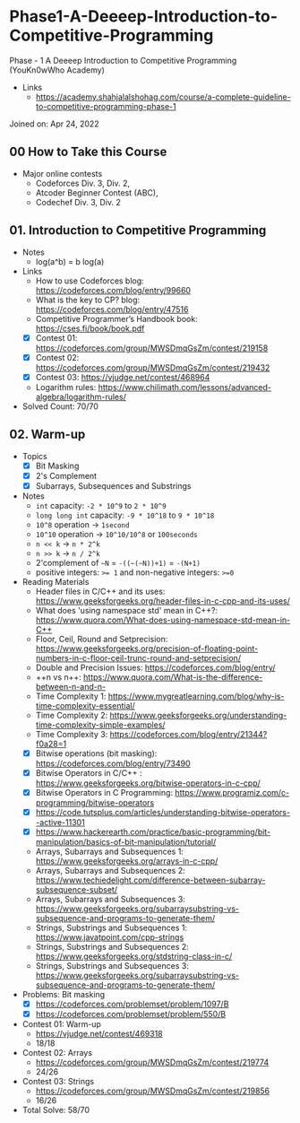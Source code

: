 # Phase1-A-Deeeep-Introduction-to-Competitive-Programming

Phase - 1 A Deeeep Introduction to Competitive Programming (YouKn0wWho Academy)

-   Links
    -   https://academy.shahjalalshohag.com/course/a-complete-guideline-to-competitive-programming-phase-1

Joined on: Apr 24, 2022

## 00 How to Take this Course

-   Major online contests
    -   Codeforces Div. 3, Div. 2,
    -   Atcoder Beginner Contest (ABC),
    -   Codechef Div. 3, Div. 2

## 01. Introduction to Competitive Programming

-   Notes
    -   log(a^b) = b log(a)
-   Links
    -   How to use Codeforces blog: https://codeforces.com/blog/entry/99660
    -   What is the key to CP? blog: https://codeforces.com/blog/entry/47516
    -   Competitive Programmer’s Handbook book: https://cses.fi/book/book.pdf
    -   [x] Contest 01: https://codeforces.com/group/MWSDmqGsZm/contest/219158
    -   [x] Contest 02: https://codeforces.com/group/MWSDmqGsZm/contest/219432
    -   [x] Contest 03: https://vjudge.net/contest/468964
    -   Logarithm rules: https://www.chilimath.com/lessons/advanced-algebra/logarithm-rules/
-   Solved Count: 70/70

## 02. Warm-up

-   Topics
    -   [x] Bit Masking
    -   [x] 2's Complement
    -   [x] Subarrays, Subsequences and Substrings
-   Notes
    -   `int` capacity: `-2 * 10^9` to `2 * 10^9`
    -   `long long int` capacity: `-9 * 10^18` to `9 * 10^18`
    -   `10^8` operation -> `1second`
    -   `10^10` operation -> `10^10/10^8` or `100seconds`
    -   `n << k` -> `n * 2^k`
    -   `n >> k` -> `n / 2^k`
    -   2'complement of `~N` = `-((~(~N))+1)` = `-(N+1)`
    -   positive integers: `>= 1` and non-negative integers: `>=0`
-   Reading Materials
    -   Header files in C/C++ and its uses: https://www.geeksforgeeks.org/header-files-in-c-cpp-and-its-uses/
    -   What does 'using namespace std' mean in C++?: https://www.quora.com/What-does-using-namespace-std-mean-in-C++
    -   Floor, Ceil, Round and Setprecision: https://www.geeksforgeeks.org/precision-of-floating-point-numbers-in-c-floor-ceil-trunc-round-and-setprecision/
    -   Double and Precision Issues: https://codeforces.com/blog/entry/
    -   ++n vs n++: https://www.quora.com/What-is-the-difference-between-n-and-n-
    -   Time Complexity 1: https://www.mygreatlearning.com/blog/why-is-time-complexity-essential/
    -   Time Complexity 2: https://www.geeksforgeeks.org/understanding-time-complexity-simple-examples/
    -   Time Complexity 3: https://codeforces.com/blog/entry/21344?f0a28=1
    -   [x] Bitwise operations (bit masking): https://codeforces.com/blog/entry/73490
    -   [x] Bitwise Operators in C/C++ : https://www.geeksforgeeks.org/bitwise-operators-in-c-cpp/
    -   [x] Bitwise Operators in C Programming: https://www.programiz.com/c-programming/bitwise-operators
    -   [x] https://code.tutsplus.com/articles/understanding-bitwise-operators--active-11301
    -   [x] https://www.hackerearth.com/practice/basic-programming/bit-manipulation/basics-of-bit-manipulation/tutorial/
    -   Arrays, Subarrays and Subsequences 1: https://www.geeksforgeeks.org/arrays-in-c-cpp/
    -   Arrays, Subarrays and Subsequences 2: https://www.techiedelight.com/difference-between-subarray-subsequence-subset/
    -   Arrays, Subarrays and Subsequences 3: https://www.geeksforgeeks.org/subarraysubstring-vs-subsequence-and-programs-to-generate-them/
    -   Strings, Substrings and Subsequences 1: https://www.javatpoint.com/cpp-strings
    -   Strings, Substrings and Subsequences 2: https://www.geeksforgeeks.org/stdstring-class-in-c/
    -   Strings, Substrings and Subsequences 3: https://www.geeksforgeeks.org/subarraysubstring-vs-subsequence-and-programs-to-generate-them/
-   Problems: Bit masking
    -   [x] https://codeforces.com/problemset/problem/1097/B
    -   [x] https://codeforces.com/problemset/problem/550/B
-   Contest 01: Warm-up
    -   https://vjudge.net/contest/469318
    -   18/18
-   Contest 02: Arrays
    -   https://codeforces.com/group/MWSDmqGsZm/contest/219774
    -   24/26
-   Contest 03: Strings
    -   https://codeforces.com/group/MWSDmqGsZm/contest/219856
    -   16/26
-   Total Solve: 58/70

